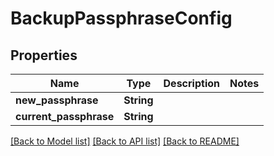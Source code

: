 # BackupPassphraseConfig

## Properties

Name | Type | Description | Notes
------------ | ------------- | ------------- | -------------
**new_passphrase** | **String** |  | 
**current_passphrase** | **String** |  | 

[[Back to Model list]](../README.md#documentation-for-models) [[Back to API list]](../README.md#documentation-for-api-endpoints) [[Back to README]](../README.md)


